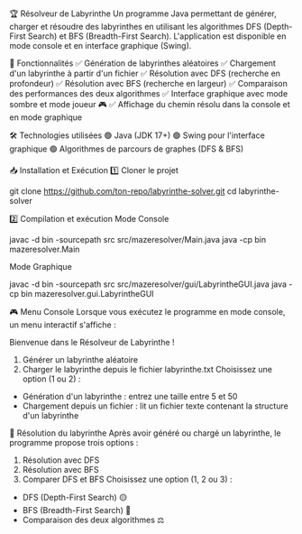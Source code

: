 🏆 Résolveur de Labyrinthe
Un programme Java permettant de générer, charger et résoudre des labyrinthes en utilisant les algorithmes DFS (Depth-First Search) et BFS (Breadth-First Search).
L'application est disponible en mode console et en interface graphique (Swing).

📌 Fonctionnalités
✅ Génération de labyrinthes aléatoires
✅ Chargement d'un labyrinthe à partir d'un fichier
✅ Résolution avec DFS (recherche en profondeur)
✅ Résolution avec BFS (recherche en largeur)
✅ Comparaison des performances des deux algorithmes
✅ Interface graphique avec mode sombre et mode joueur 🎮
✅ Affichage du chemin résolu dans la console et en mode graphique

🛠 Technologies utilisées
🟢 Java (JDK 17+)
🟢 Swing pour l'interface graphique
🟢 Algorithmes de parcours de graphes (DFS & BFS)

📥 Installation et Exécution
1️⃣ Cloner le projet

git clone https://github.com/ton-repo/labyrinthe-solver.git
cd labyrinthe-solver

2️⃣ Compilation et exécution
Mode Console

javac -d bin -sourcepath src src/mazeresolver/Main.java
java -cp bin mazeresolver.Main

Mode Graphique

javac -d bin -sourcepath src src/mazeresolver/gui/LabyrintheGUI.java
java -cp bin mazeresolver.gui.LabyrintheGUI


🎮 Menu Console
Lorsque vous exécutez le programme en mode console, un menu interactif s'affiche :

Bienvenue dans le Résolveur de Labyrinthe !
1. Générer un labyrinthe aléatoire
2. Charger le labyrinthe depuis le fichier labyrinthe.txt
Choisissez une option (1 ou 2) :

- Génération d'un labyrinthe : entrez une taille entre 5 et 50
- Chargement depuis un fichier : lit un fichier texte contenant la structure d'un labyrinthe

🔎 Résolution du labyrinthe
Après avoir généré ou chargé un labyrinthe, le programme propose trois options :

1. Résolution avec DFS
2. Résolution avec BFS
3. Comparer DFS et BFS
Choisissez une option (1, 2 ou 3) :

- DFS (Depth-First Search) 🟡
- BFS (Breadth-First Search) 🔵
- Comparaison des deux algorithmes ⚖

